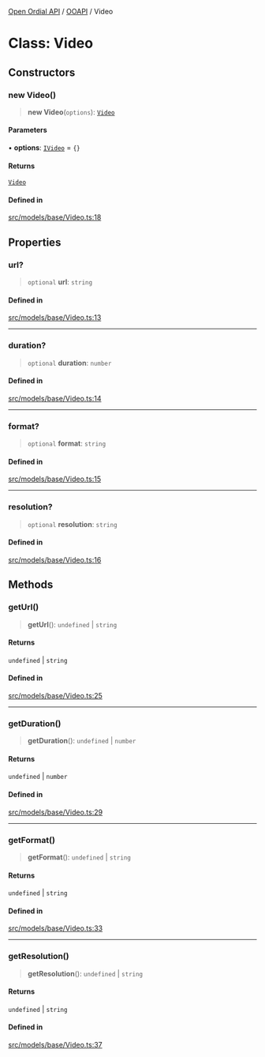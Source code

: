 [Open Ordial API](../../README.md) / [OOAPI](../README.md) / Video

# Class: Video

## Constructors

### new Video()

> **new Video**(`options`): [`Video`](Video.md)

#### Parameters

• **options**: [`IVideo`](../interfaces/IVideo.md) = `{}`

#### Returns

[`Video`](Video.md)

#### Defined in

[src/models/base/Video.ts:18](https://github.com/open-ordinal/open-ordinal-api/blob/853cbf2a017c45362e48e478b4771550a39cd1c4/src/models/base/Video.ts#L18)

## Properties

### url?

> `optional` **url**: `string`

#### Defined in

[src/models/base/Video.ts:13](https://github.com/open-ordinal/open-ordinal-api/blob/853cbf2a017c45362e48e478b4771550a39cd1c4/src/models/base/Video.ts#L13)

***

### duration?

> `optional` **duration**: `number`

#### Defined in

[src/models/base/Video.ts:14](https://github.com/open-ordinal/open-ordinal-api/blob/853cbf2a017c45362e48e478b4771550a39cd1c4/src/models/base/Video.ts#L14)

***

### format?

> `optional` **format**: `string`

#### Defined in

[src/models/base/Video.ts:15](https://github.com/open-ordinal/open-ordinal-api/blob/853cbf2a017c45362e48e478b4771550a39cd1c4/src/models/base/Video.ts#L15)

***

### resolution?

> `optional` **resolution**: `string`

#### Defined in

[src/models/base/Video.ts:16](https://github.com/open-ordinal/open-ordinal-api/blob/853cbf2a017c45362e48e478b4771550a39cd1c4/src/models/base/Video.ts#L16)

## Methods

### getUrl()

> **getUrl**(): `undefined` \| `string`

#### Returns

`undefined` \| `string`

#### Defined in

[src/models/base/Video.ts:25](https://github.com/open-ordinal/open-ordinal-api/blob/853cbf2a017c45362e48e478b4771550a39cd1c4/src/models/base/Video.ts#L25)

***

### getDuration()

> **getDuration**(): `undefined` \| `number`

#### Returns

`undefined` \| `number`

#### Defined in

[src/models/base/Video.ts:29](https://github.com/open-ordinal/open-ordinal-api/blob/853cbf2a017c45362e48e478b4771550a39cd1c4/src/models/base/Video.ts#L29)

***

### getFormat()

> **getFormat**(): `undefined` \| `string`

#### Returns

`undefined` \| `string`

#### Defined in

[src/models/base/Video.ts:33](https://github.com/open-ordinal/open-ordinal-api/blob/853cbf2a017c45362e48e478b4771550a39cd1c4/src/models/base/Video.ts#L33)

***

### getResolution()

> **getResolution**(): `undefined` \| `string`

#### Returns

`undefined` \| `string`

#### Defined in

[src/models/base/Video.ts:37](https://github.com/open-ordinal/open-ordinal-api/blob/853cbf2a017c45362e48e478b4771550a39cd1c4/src/models/base/Video.ts#L37)
